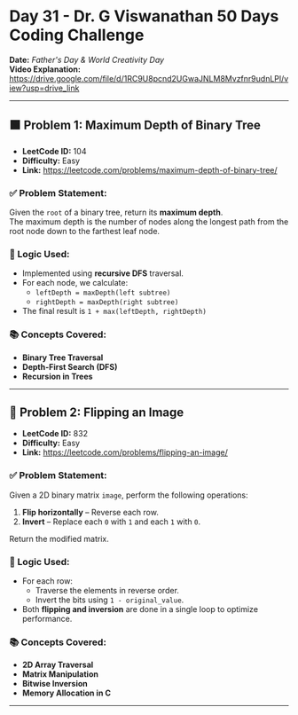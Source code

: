 # Day 31 - Dr. G Viswanathan 50 Days Coding Challenge

**Date:** *Father's Day & World Creativity Day*  
**Video Explanation:**  
https://drive.google.com/file/d/1RC9U8pcnd2UGwaJNLM8Mvzfnr9udnLPl/view?usp=drive_link

---

## 🟩 Problem 1: Maximum Depth of Binary Tree

- **LeetCode ID:** 104  
- **Difficulty:** Easy  
- **Link:** https://leetcode.com/problems/maximum-depth-of-binary-tree/

### ✅ Problem Statement:
Given the `root` of a binary tree, return its **maximum depth**.  
The maximum depth is the number of nodes along the longest path from the root node down to the farthest leaf node.

### 🧠 Logic Used:
- Implemented using **recursive DFS** traversal.
- For each node, we calculate:
  - `leftDepth = maxDepth(left subtree)`
  - `rightDepth = maxDepth(right subtree)`
- The final result is `1 + max(leftDepth, rightDepth)`

### 📚 Concepts Covered:
- **Binary Tree Traversal**
- **Depth-First Search (DFS)**
- **Recursion in Trees**

---

## 🔁 Problem 2: Flipping an Image

- **LeetCode ID:** 832  
- **Difficulty:** Easy  
- **Link:** https://leetcode.com/problems/flipping-an-image/

### ✅ Problem Statement:
Given a 2D binary matrix `image`, perform the following operations:
1. **Flip horizontally** – Reverse each row.
2. **Invert** – Replace each `0` with `1` and each `1` with `0`.

Return the modified matrix.

### 🧠 Logic Used:
- For each row:
  - Traverse the elements in reverse order.
  - Invert the bits using `1 - original_value`.
- Both **flipping and inversion** are done in a single loop to optimize performance.

### 📚 Concepts Covered:
- **2D Array Traversal**
- **Matrix Manipulation**
- **Bitwise Inversion**
- **Memory Allocation in C**

---
